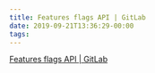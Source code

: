 ```yaml
---
title: Features flags API | GitLab
date: 2019-09-21T13:36:29-00:00
tags:
---
```


[Features flags API | GitLab](https://docs.gitlab.com/ee/api/features.html)
